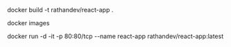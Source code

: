 docker build -t rathandev/react-app .

docker images

docker run -d -it  -p 80:80/tcp --name react-app rathandev/react-app:latest